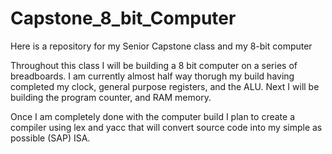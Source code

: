 # Capstone_8_bit_Computer
Here is a repository for my Senior Capstone class and my 8-bit computer

Throughout this class I will be building a 8 bit computer on a series of breadboards. I am currently almost half way thorugh my build having completed my clock, general purpose registers, and the ALU. Next I will be building the program counter, and RAM memory. 

Once I am completely done with the computer build I plan to create a compiler using lex and yacc that will convert source code into my simple as possible (SAP) ISA. 
